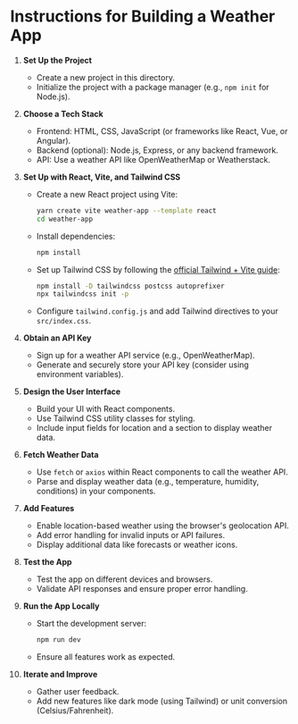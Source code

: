 # Instructions for Building a Weather App

1. **Set Up the Project**
	- Create a new project in this directory.
	- Initialize the project with a package manager (e.g., `npm init` for Node.js).

2. **Choose a Tech Stack**
	- Frontend: HTML, CSS, JavaScript (or frameworks like React, Vue, or Angular).
	- Backend (optional): Node.js, Express, or any backend framework.
	- API: Use a weather API like OpenWeatherMap or Weatherstack.

3. **Set Up with React, Vite, and Tailwind CSS**
	- Create a new React project using Vite:
		```bash
		yarn create vite weather-app --template react
		cd weather-app
		```
	- Install dependencies:
		```bash
		npm install
		```
	- Set up Tailwind CSS by following the [official Tailwind + Vite guide](https://tailwindcss.com/docs/guides/vite):
		```bash
		npm install -D tailwindcss postcss autoprefixer
		npx tailwindcss init -p
		```
	- Configure `tailwind.config.js` and add Tailwind directives to your `src/index.css`.

4. **Obtain an API Key**
	- Sign up for a weather API service (e.g., OpenWeatherMap).
	- Generate and securely store your API key (consider using environment variables).

5. **Design the User Interface**
	- Build your UI with React components.
	- Use Tailwind CSS utility classes for styling.
	- Include input fields for location and a section to display weather data.

6. **Fetch Weather Data**
	- Use `fetch` or `axios` within React components to call the weather API.
	- Parse and display weather data (e.g., temperature, humidity, conditions) in your components.

7. **Add Features**
	- Enable location-based weather using the browser's geolocation API.
	- Add error handling for invalid inputs or API failures.
	- Display additional data like forecasts or weather icons.

8. **Test the App**
	- Test the app on different devices and browsers.
	- Validate API responses and ensure proper error handling.

9. **Run the App Locally**
	- Start the development server:
		```bash
		npm run dev
		```
	- Ensure all features work as expected.

10. **Iterate and Improve**
	 - Gather user feedback.
	 - Add new features like dark mode (using Tailwind) or unit conversion (Celsius/Fahrenheit).
